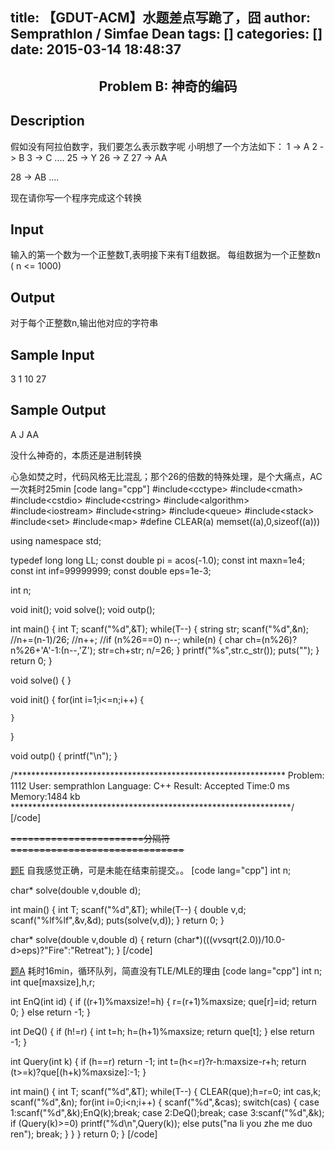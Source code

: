 title: 【GDUT-ACM】水题差点写跪了，囧
author: Semprathlon / Simfae Dean
tags: []
categories: []
date: 2015-03-14 18:48:37
---
<center>
<h2>Problem B: 神奇的编码</h2>
</center>
<h2>Description</h2>
<div class="content">

假如没有阿拉伯数字，我们要怎么表示数字呢
小明想了一个方法如下：
1 -&gt; A
2 -&gt; B
3 -&gt; C
....
25 -&gt; Y
26 -&gt; Z
27 -&gt; AA

28 -&gt; AB
....

现在请你写一个程序完成这个转换

</div>
<h2>Input</h2>
<div class="content">

输入的第一个数为一个正整数T,表明接下来有T组数据。
每组数据为一个正整数n ( n &lt;= 1000)

</div>
<h2>Output</h2>
<div class="content">

对于每个正整数n,输出他对应的字符串

</div>
<h2>Sample Input</h2>
<div class="content"><span class="sampledata">3 
1 
10 
27
</span></div>
<h2>Sample Output</h2>
<div class="content"><span class="sampledata">A 
J 
AA
</span></div>

没什么神奇的，本质还是进制转换

心急如焚之时，代码风格无比混乱；那个26的倍数的特殊处理，是个大痛点，AC一次耗时25min
[code lang="cpp"]
#include&lt;cctype&gt;
#include&lt;cmath&gt;
#include&lt;cstdio&gt;
#include&lt;cstring&gt;
#include&lt;algorithm&gt;
#include&lt;iostream&gt;
#include&lt;string&gt;
#include&lt;queue&gt;
#include&lt;stack&gt;
#include&lt;set&gt;
#include&lt;map&gt;
#define CLEAR(a) memset((a),0,sizeof((a)))
 
using namespace std;
 
typedef long long LL;
const double pi = acos(-1.0);
const int maxn=1e4;
const int inf=99999999;
const double eps=1e-3;
 
 
int n;
 
void init();
void solve();
void outp();
 
int main()
{
    int T;
    scanf(&quot;%d&quot;,&amp;T);
    while(T--)
        {
            string str;
            scanf(&quot;%d&quot;,&amp;n);
            //n+=(n-1)/26;
            //n++;
            //if (n%26==0) n--;
            while(n)
            {
                char ch=(n%26)?n%26+'A'-1:(n--,'Z');
                str=ch+str;
                n/=26;
            }
            printf(&quot;%s&quot;,str.c_str());
            puts(&quot;&quot;);
        }
    return 0;
}
 
void solve()
{
}
 
void init()
{
    for(int i=1;i&lt;=n;i++)
    {
 
    }
}
 
void outp()
{
    printf(&quot;\n&quot;);
}
 
/**************************************************************
    Problem: 1112
    User: semprathlon
    Language: C++
    Result: Accepted
    Time:0 ms
    Memory:1484 kb
****************************************************************/
[/code]

<del datetime="2015-03-14T10:35:33+00:00">=======================分隔符==============================</del>

<a href="http://4.gdutcode.sinaapp.com/problem.php?cid=1019&pid=4">题E</a>
自我感觉正确，可是未能在结束前提交。。
[code lang="cpp"]
int n;

char* solve(double v,double d);

int main()
{
    int T;
    scanf(&quot;%d&quot;,&amp;T);
    while(T--)
        {
            double v,d;
            scanf(&quot;%lf%lf&quot;,&amp;v,&amp;d);
            puts(solve(v,d));
        }
    return 0;
}

char* solve(double v,double d)
{
    return (char*)(((v*v*sqrt(2.0))/10.0-d&gt;eps)?&quot;Fire&quot;:&quot;Retreat&quot;);
}
[/code]

<a href="http://4.gdutcode.sinaapp.com/problem.php?cid=1019&pid=0">题A</a>
耗时16min，循环队列，简直没有TLE/MLE的理由
[code lang="cpp"]
int n;
int que[maxsize],h,r;
 
int EnQ(int id)
{
    if ((r+1)%maxsize!=h)
    {
        r=(r+1)%maxsize;
        que[r]=id;
        return 0;
    }
    else return -1;
}
 
int DeQ()
{
    if (h!=r)
    {
        int t=h;
        h=(h+1)%maxsize;
        return que[t];
    }
    else return -1;
}
 
int Query(int k)
{
    if (h==r) return -1;
    int t=(h&lt;=r)?r-h:maxsize-r+h;
    return (t&gt;=k)?que[(h+k)%maxsize]:-1;
}
 
int main()
{
    int T;
    scanf(&quot;%d&quot;,&amp;T);
    while(T--)
        {
            CLEAR(que);h=r=0;
            int cas,k;
            scanf(&quot;%d&quot;,&amp;n);
            for(int i=0;i&lt;n;i++)
            {
                scanf(&quot;%d&quot;,&amp;cas);
            switch(cas)
            {
                case 1:scanf(&quot;%d&quot;,&amp;k);EnQ(k);break;
                case 2:DeQ();break;
                case 3:scanf(&quot;%d&quot;,&amp;k);
                if (Query(k)&gt;=0) printf(&quot;%d\n&quot;,Query(k));
                else puts(&quot;na li you zhe me duo ren&quot;);
                break;
            }
            }
        }
    return 0;
}
[/code]